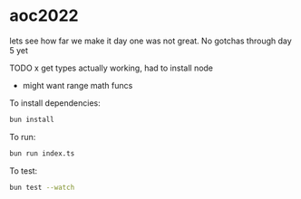 # aoc2022

lets see how far we make it day one was not great. No gotchas through day 5 yet

TODO
x get types actually working, had to install node
* might want range math funcs

To install dependencies:

```bash
bun install
```

To run:

```bash
bun run index.ts
```

To test: 
```bash
bun test --watch
```
